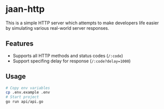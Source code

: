 # jaan-http

This is a simple HTTP server which attempts to make developers life easier by simulating
various real-world server responses.

## Features

- Supports all HTTP methods and status codes (`/:code`)
- Support specifing delay for response (`/:code?delay=1000`)

## Usage

```sh
# Copy env variables
cp .env.example .env
# Start project
go run api/api.go
```
